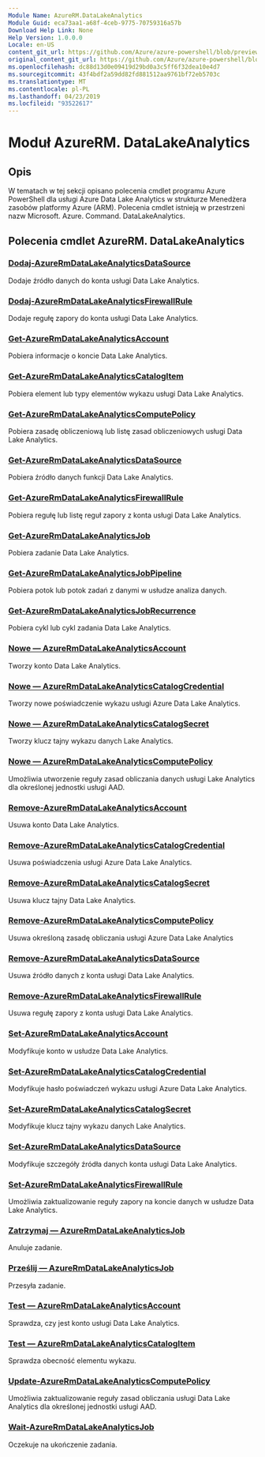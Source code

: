 ```yaml
---
Module Name: AzureRM.DataLakeAnalytics
Module Guid: eca73aa1-a68f-4ceb-9775-70759316a57b
Download Help Link: None
Help Version: 1.0.0.0
Locale: en-US
content_git_url: https://github.com/Azure/azure-powershell/blob/preview/src/ResourceManager/DataLakeAnalytics/Commands.DataLakeAnalytics/help/AzureRM.DataLakeAnalytics.md
original_content_git_url: https://github.com/Azure/azure-powershell/blob/preview/src/ResourceManager/DataLakeAnalytics/Commands.DataLakeAnalytics/help/AzureRM.DataLakeAnalytics.md
ms.openlocfilehash: dc88d13d0e09419d29bd0a3c5ff6f32dea10e4d7
ms.sourcegitcommit: 43f4bdf2a59dd82fd881512aa9761bf72eb5703c
ms.translationtype: MT
ms.contentlocale: pl-PL
ms.lasthandoff: 04/23/2019
ms.locfileid: "93522617"
---
```

# Moduł AzureRM. DataLakeAnalytics
## Opis
W tematach w tej sekcji opisano polecenia cmdlet programu Azure PowerShell dla usługi Azure Data Lake Analytics w strukturze Menedżera zasobów platformy Azure (ARM). Polecenia cmdlet istnieją w przestrzeni nazw Microsoft. Azure. Command. DataLakeAnalytics.

## Polecenia cmdlet AzureRM. DataLakeAnalytics
### [Dodaj-AzureRmDataLakeAnalyticsDataSource](Add-AzureRmDataLakeAnalyticsDataSource.md)
Dodaje źródło danych do konta usługi Data Lake Analytics.

### [Dodaj-AzureRmDataLakeAnalyticsFirewallRule](Add-AzureRmDataLakeAnalyticsFirewallRule.md)
Dodaje regułę zapory do konta usługi Data Lake Analytics.

### [Get-AzureRmDataLakeAnalyticsAccount](Get-AzureRmDataLakeAnalyticsAccount.md)
Pobiera informacje o koncie Data Lake Analytics.

### [Get-AzureRmDataLakeAnalyticsCatalogItem](Get-AzureRmDataLakeAnalyticsCatalogItem.md)
Pobiera element lub typy elementów wykazu usługi Data Lake Analytics.

### [Get-AzureRmDataLakeAnalyticsComputePolicy](Get-AzureRmDataLakeAnalyticsComputePolicy.md)
Pobiera zasadę obliczeniową lub listę zasad obliczeniowych usługi Data Lake Analytics.

### [Get-AzureRmDataLakeAnalyticsDataSource](Get-AzureRmDataLakeAnalyticsDataSource.md)
Pobiera źródło danych funkcji Data Lake Analytics.

### [Get-AzureRmDataLakeAnalyticsFirewallRule](Get-AzureRmDataLakeAnalyticsFirewallRule.md)
Pobiera regułę lub listę reguł zapory z konta usługi Data Lake Analytics.

### [Get-AzureRmDataLakeAnalyticsJob](Get-AzureRmDataLakeAnalyticsJob.md)
Pobiera zadanie Data Lake Analytics.

### [Get-AzureRmDataLakeAnalyticsJobPipeline](Get-AzureRmDataLakeAnalyticsJobPipeline.md)
Pobiera potok lub potok zadań z danymi w usłudze analiza danych.

### [Get-AzureRmDataLakeAnalyticsJobRecurrence](Get-AzureRmDataLakeAnalyticsJobRecurrence.md)
Pobiera cykl lub cykl zadania Data Lake Analytics.

### [Nowe — AzureRmDataLakeAnalyticsAccount](New-AzureRmDataLakeAnalyticsAccount.md)
Tworzy konto Data Lake Analytics.

### [Nowe — AzureRmDataLakeAnalyticsCatalogCredential](New-AzureRmDataLakeAnalyticsCatalogCredential.md)
Tworzy nowe poświadczenie wykazu usługi Azure Data Lake Analytics.

### [Nowe — AzureRmDataLakeAnalyticsCatalogSecret](New-AzureRmDataLakeAnalyticsCatalogSecret.md)
Tworzy klucz tajny wykazu danych Lake Analytics.

### [Nowe — AzureRmDataLakeAnalyticsComputePolicy](New-AzureRmDataLakeAnalyticsComputePolicy.md)
Umożliwia utworzenie reguły zasad obliczania danych usługi Lake Analytics dla określonej jednostki usługi AAD.

### [Remove-AzureRmDataLakeAnalyticsAccount](Remove-AzureRmDataLakeAnalyticsAccount.md)
Usuwa konto Data Lake Analytics.

### [Remove-AzureRmDataLakeAnalyticsCatalogCredential](Remove-AzureRmDataLakeAnalyticsCatalogCredential.md)
Usuwa poświadczenia usługi Azure Data Lake Analytics.

### [Remove-AzureRmDataLakeAnalyticsCatalogSecret](Remove-AzureRmDataLakeAnalyticsCatalogSecret.md)
Usuwa klucz tajny Data Lake Analytics.

### [Remove-AzureRmDataLakeAnalyticsComputePolicy](Remove-AzureRmDataLakeAnalyticsComputePolicy.md)
Usuwa określoną zasadę obliczania usługi Azure Data Lake Analytics

### [Remove-AzureRmDataLakeAnalyticsDataSource](Remove-AzureRmDataLakeAnalyticsDataSource.md)
Usuwa źródło danych z konta usługi Data Lake Analytics.

### [Remove-AzureRmDataLakeAnalyticsFirewallRule](Remove-AzureRmDataLakeAnalyticsFirewallRule.md)
Usuwa regułę zapory z konta usługi Data Lake Analytics.

### [Set-AzureRmDataLakeAnalyticsAccount](Set-AzureRmDataLakeAnalyticsAccount.md)
Modyfikuje konto w usłudze Data Lake Analytics.

### [Set-AzureRmDataLakeAnalyticsCatalogCredential](Set-AzureRmDataLakeAnalyticsCatalogCredential.md)
Modyfikuje hasło poświadczeń wykazu usługi Azure Data Lake Analytics.

### [Set-AzureRmDataLakeAnalyticsCatalogSecret](Set-AzureRmDataLakeAnalyticsCatalogSecret.md)
Modyfikuje klucz tajny wykazu danych Lake Analytics.

### [Set-AzureRmDataLakeAnalyticsDataSource](Set-AzureRmDataLakeAnalyticsDataSource.md)
Modyfikuje szczegóły źródła danych konta usługi Data Lake Analytics.

### [Set-AzureRmDataLakeAnalyticsFirewallRule](Set-AzureRmDataLakeAnalyticsFirewallRule.md)
Umożliwia zaktualizowanie reguły zapory na koncie danych w usłudze Data Lake Analytics.

### [Zatrzymaj — AzureRmDataLakeAnalyticsJob](Stop-AzureRmDataLakeAnalyticsJob.md)
Anuluje zadanie.

### [Prześlij — AzureRmDataLakeAnalyticsJob](Submit-AzureRmDataLakeAnalyticsJob.md)
Przesyła zadanie.

### [Test — AzureRmDataLakeAnalyticsAccount](Test-AzureRmDataLakeAnalyticsAccount.md)
Sprawdza, czy jest konto usługi Data Lake Analytics.

### [Test — AzureRmDataLakeAnalyticsCatalogItem](Test-AzureRmDataLakeAnalyticsCatalogItem.md)
Sprawdza obecność elementu wykazu.

### [Update-AzureRmDataLakeAnalyticsComputePolicy](Update-AzureRmDataLakeAnalyticsComputePolicy.md)
Umożliwia zaktualizowanie reguły zasad obliczania usługi Data Lake Analytics dla określonej jednostki usługi AAD.

### [Wait-AzureRmDataLakeAnalyticsJob](Wait-AzureRmDataLakeAnalyticsJob.md)
Oczekuje na ukończenie zadania.

